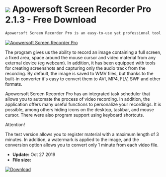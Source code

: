 # ![](https://cdn.softexe.net/static/icon/2/apowersoft-screen-recorder-pro-8320.png) Apowersoft Screen Recorder Pro 2.1.3 - Free Download

```sh
Apowersoft Screen Recorder Pro is an easy-to-use yet professional tool for recording video sequences with a desktop image or making static screenshots. It offers such a set of functions, thanks to which we will prepare both amateur recordings, as well as training materials, video guides and presentations.
```
[![Apowersoft Screen Recorder Pro](https://gallery.dpcdn.pl/imgc/Tools/54181/g_-_420x350_1.5_-_x20140916115331_0.png)](https://softexe.net/win/multimedia/video/apowersoft-screen-recorder-pro:hcbR.html)

The program gives us the ability to record an image containing a full screen, a fixed area, space around the mouse cursor and video material from any external device (eg webcam). In addition, it has been equipped with tools for creating screenshots and capturing only the audio track from the recording. By default, the image is saved to WMV files, but thanks to the built-in converter it's easy to convert them to AVI, MP4, FLV, SWF and other formats.
 
 Apowersoft Screen Recorder Pro has an integrated task scheduler that allows you to automate the process of video recording. In addition, the application offers many useful functions to personalize your recordings. It is possible, among others hiding icons on the desktop, taskbar, and mouse cursor. There were also program support using keyboard shortcuts.
 
 Attention!
 
 The test version allows you to register material with a maximum length of 3 minutes. In addition, a watermark is applied to the image, and the conversion option allows you to convert only 1 minute from each video file.


- **Update:** Oct 27 2019
- **File size:** 

[![Download](https://cdn.softexe.net/static/img/download.png)](https://softexe.net/win/multimedia/video/apowersoft-screen-recorder-pro:hcbR.html)

